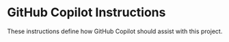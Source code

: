 # GitHub Copilot Instructions

These instructions define how GitHub Copilot should assist with this project.
